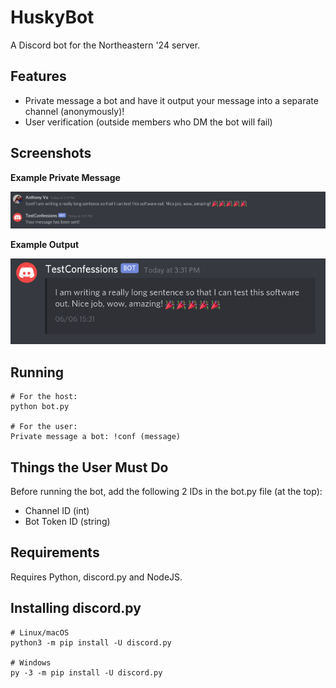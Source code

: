 # HuskyBot
A Discord bot for the Northeastern '24 server. 

## Features

* Private message a bot and have it output your message into a separate channel (anonymously)!
* User verification (outside members who DM the bot will fail)

## Screenshots

**Example Private Message**

![Private Message the Bot](pictures/botPM.png)


**Example Output**

![Output](pictures/botOutput.png)


## Running
    # For the host:
    python bot.py

    # For the user:
    Private message a bot: !conf (message)

## Things the User Must Do
Before running the bot, add the following 2 IDs in the bot.py file (at the top):
* Channel ID (int)
* Bot Token ID (string)

## Requirements
Requires Python, discord.py and NodeJS.

## Installing discord.py
    # Linux/macOS
    python3 -m pip install -U discord.py

    # Windows
    py -3 -m pip install -U discord.py

